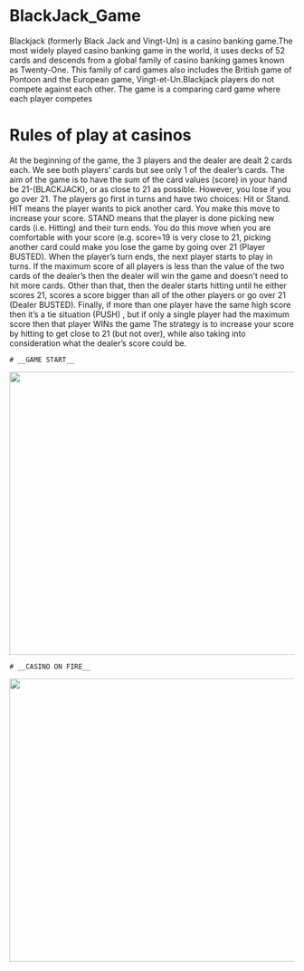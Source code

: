 # BlackJack_Game

Blackjack (formerly Black Jack and Vingt-Un) is a casino banking game.The most widely played casino banking game in the world, it uses decks of 52 cards and descends from a global family of casino banking games known as Twenty-One. This family of card games also includes the British game of Pontoon and the European game, Vingt-et-Un.Blackjack players do not compete against each other. The game is a comparing card game where each player competes

# Rules of play at casinos

At the beginning of the game, the 3 players and the dealer are dealt 2 cards each. We see both players’ cards but see only 1 of the dealer’s cards. The aim of the game is to have the sum of the card values (score) in your hand be 21-(BLACKJACK), or as close to 21 as possible. However, you lose if you go over 21.  The players go first in turns and have two choices: Hit or Stand. HIT means the player wants to pick another card. You make this move to increase your score. STAND means that the player is done picking new cards (i.e. Hitting) and their turn ends. You do this move when you are comfortable with your score (e.g. score=19 is very close to 21, picking another card could make you lose the game by going over 21 (Player BUSTED).   When the player’s turn ends, the next player starts to play in turns. If the maximum score of all players is less than the value of the two cards of the dealer’s then the dealer will win the game and doesn’t need to hit more cards. Other than that, then the dealer starts hitting until he either scores 21, scores a score bigger than all of the other players or go over 21 (Dealer BUSTED).  Finally, if more than one player have the same high score then it’s a tie situation (PUSH) , but if only a single player had the maximum score then that player WINs the game  The strategy is to increase your score by hitting to get close to 21 (but not over), while also taking into consideration what the dealer’s score could be.




    # __GAME START__
   <img src = "https://user-images.githubusercontent.com/94145850/167747124-aac9e19e-0b48-4dc4-8581-9a67bc372012.png" width="2100" height="500"/>



    # __CASINO ON FIRE__
   <img src = "https://user-images.githubusercontent.com/94145850/167747202-64ab7bcd-8d78-4a18-8846-7e2870b530ee.png" width="2100" height="500"/>


